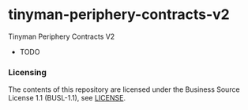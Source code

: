 # tinyman-periphery-contracts-v2
Tinyman Periphery Contracts V2

- TODO

### Licensing

The contents of this repository are licensed under the Business Source License 1.1 (BUSL-1.1), see [LICENSE](LICENSE).

